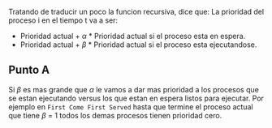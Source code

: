 Tratando de traducir un poco la funcion recursiva, dice que: La prioridad del proceso i en el tiempo t va a ser: 
- Prioridad actual + $\alpha$ * Prioridad actual si el proceso esta en espera. 
- Prioridad actual + $\beta$ * Prioridad actual si el proceso esta ejecutandose.

## Punto A 
Si $\beta$ es mas grande que $\alpha$ le vamos a dar mas prioridad a los procesos que se estan ejecutando versus los que estan en espera listos para ejecutar. Por ejemplo en `First Come First Served` hasta que termine el proceso actual que tiene $\beta$ = 1 todos los demas procesos tienen prioridad cero. 